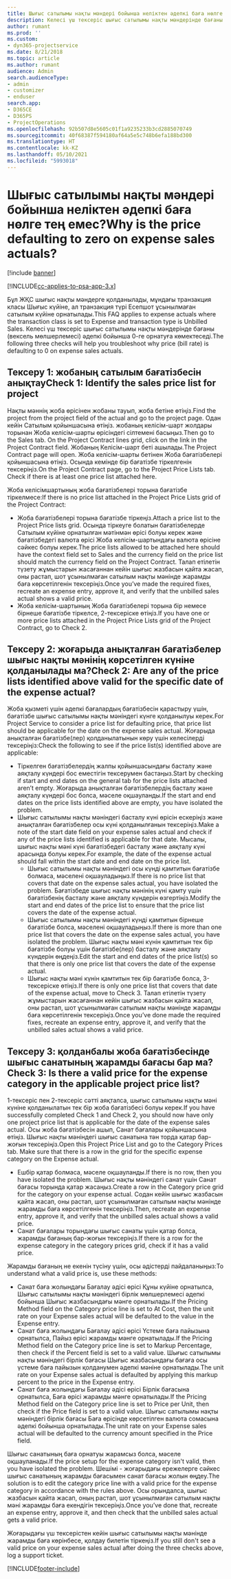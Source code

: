 ```yaml
---
title: Шығыс сатылымы нақты мәндері бойынша неліктен әдепкі баға нөлге тең емес?
description: Келесі үш тексеріс шығыс сатылымы нақты мәндерінде бағаны әдепкі бойынша 0-ге орнатуға көмектеседі.
author: rumant
ms.prod: ''
ms.custom:
- dyn365-projectservice
ms.date: 8/21/2018
ms.topic: article
ms.author: rumant
audience: Admin
search.audienceType:
- admin
- customizer
- enduser
search.app:
- D365CE
- D365PS
- ProjectOperations
ms.openlocfilehash: 92b507d8e5605c01f1a9235233b3cd2885070749
ms.sourcegitcommit: 40f68387f594180af64a5e5c748b6efa188bd300
ms.translationtype: HT
ms.contentlocale: kk-KZ
ms.lasthandoff: 05/10/2021
ms.locfileid: "5993018"
---
```

# <a name="why-is-the-price-defaulting-to-zero-on-expense-sales-actuals"></a><span data-ttu-id="850f4-103">Шығыс сатылымы нақты мәндері бойынша неліктен әдепкі баға нөлге тең емес?</span><span class="sxs-lookup"><span data-stu-id="850f4-103">Why is the price defaulting to zero on expense sales actuals?</span></span>

[!include [banner](../includes/psa-now-project-operations.md)]

[!INCLUDE[cc-applies-to-psa-app-3.x](../includes/cc-applies-to-psa-app-3x.md)]

<span data-ttu-id="850f4-104">Бұл ЖҚС шығыс нақты мәндерге қолданылады, мұндағы транзакция класы Шығыс күйіне, ал транзакция түрі Есепшот ұсынылмаған сатылым күйіне орнатылады.</span><span class="sxs-lookup"><span data-stu-id="850f4-104">This FAQ applies to expense actuals where the transaction class is set to Expense and transaction type is Unbilled Sales.</span></span> <span data-ttu-id="850f4-105">Келесі үш тексеріс шығыс сатылымы нақты мәндерінде бағаны (вексель мөлшерлемесі) әдепкі бойынша 0-ге орнатуға көмектеседі.</span><span class="sxs-lookup"><span data-stu-id="850f4-105">The following three checks will help you troubleshoot why price (bill rate) is defaulting to 0 on expense sales actuals.</span></span>

## <a name="check-1-identify-the-sales-price-list-for-project"></a><span data-ttu-id="850f4-106">Тексеру 1: жобаның сатылым бағатізбесін анықтау</span><span class="sxs-lookup"><span data-stu-id="850f4-106">Check 1: Identify the sales price list for project</span></span>

<span data-ttu-id="850f4-107">Нақты мәннің жоба өрісінен жобаны тауып, жоба бетіне өтіңіз.</span><span class="sxs-lookup"><span data-stu-id="850f4-107">Find the project from the project field of the actual and go to the project page.</span></span> <span data-ttu-id="850f4-108">Одан кейін Сатылым қойыншасына өтіңіз. жобаның келісім-шарт жолдары торынан Жоба келісім-шарты өрісіндегі сілтемені басыңыз.</span><span class="sxs-lookup"><span data-stu-id="850f4-108">Then go to the Sales tab. On the Project Contract lines grid, click on the link in the Project Contract field.</span></span> <span data-ttu-id="850f4-109">Жобаның Келісім-шарт беті ашылады.</span><span class="sxs-lookup"><span data-stu-id="850f4-109">The Project Contract page will open.</span></span> <span data-ttu-id="850f4-110">Жоба келісім-шарты бетінен Жоба бағатізбелері қойыншасына өтіңіз. Осында кемінде бір бағатізбе тіркелгенін тексеріңіз.</span><span class="sxs-lookup"><span data-stu-id="850f4-110">On the Project Contract page, go to the Project Price Lists tab. Check if there is at least one price list attached here.</span></span>

<span data-ttu-id="850f4-111">Жоба келісімшартының жоба бағатізбелері торына бағатізбе тіркелмесе:</span><span class="sxs-lookup"><span data-stu-id="850f4-111">If there is no price list attached in the Project Price Lists grid of the Project Contract:</span></span>

- <span data-ttu-id="850f4-112">Жоба бағатізбелері торына бағатізбе тіркеңіз.</span><span class="sxs-lookup"><span data-stu-id="850f4-112">Attach a price list to the Project Price lists grid.</span></span> <span data-ttu-id="850f4-113">Осында тіркеуге болатын бағатізбелерде Сатылым күйіне орнатылған мәтінмән өрісі болуы керек және бағатізбедегі валюта өрісі Жоба келісім-шартындағы валюта өрісіне сәйкес болуы керек.</span><span class="sxs-lookup"><span data-stu-id="850f4-113">The price lists allowed to be attached here should have the context field set to Sales and the currency field on the price list should match the currency field on the Project Contract.</span></span> <span data-ttu-id="850f4-114">Талап етілетін түзету жұмыстарын жасағаннан кейін шығыс жазбасын қайта жасап, оны растап, шот ұсынылмаған сатылым нақты мәнінде жарамды баға көрсетілгенін тексеріңіз.</span><span class="sxs-lookup"><span data-stu-id="850f4-114">Once you’ve made the required fixes, recreate an expense entry, approve it, and verify that the unbilled sales actual shows a valid price.</span></span>
- <span data-ttu-id="850f4-115">Жоба келісім-шартының Жоба бағатізбелері торына бір немесе бірнеше бағатізбе тіркелсе, 2-тексеріске өтіңіз.</span><span class="sxs-lookup"><span data-stu-id="850f4-115">If you have one or more price lists attached in the Project Price Lists grid of the Project Contract, go to Check 2.</span></span>

## <a name="check-2-are-any-of-the-price-lists-identified-above-valid-for-the-specific-date-of-the-expense-actual"></a><span data-ttu-id="850f4-116">Тексеру 2: жоғарыда анықталған бағатізбелер шығыс нақты мәнінің көрсетілген күніне қолданылады ма?</span><span class="sxs-lookup"><span data-stu-id="850f4-116">Check 2: Are any of the price lists identified above valid for the specific date of the expense actual?</span></span>

<span data-ttu-id="850f4-117">Жоба қызметі үшін әдепкі бағалардың бағатізбесін қарастыру үшін, бағатізбе шығыс сатылымы нақты мәніндегі күнге қолданылуы керек.</span><span class="sxs-lookup"><span data-stu-id="850f4-117">For Project Service to consider a price list for defaulting price, that price list should be applicable for the date on the expense sales actual.</span></span> <span data-ttu-id="850f4-118">Жоғарыда анықталған бағатізбе(лер) қолданылатынын көру үшін келесілерді тексеріңіз:</span><span class="sxs-lookup"><span data-stu-id="850f4-118">Check the following to see if the price list(s) identified above are applicable:</span></span>

- <span data-ttu-id="850f4-119">Тіркелген бағатізбелердің жалпы қойыншасындағы басталу және аяқталу күндері бос еместігін тексерумен бастаңыз.</span><span class="sxs-lookup"><span data-stu-id="850f4-119">Start by checking if start and end dates on the general tab for the price lists attached aren’t empty.</span></span> <span data-ttu-id="850f4-120">Жоғарыда анықталған бағатізбелердің басталу және аяқталу күндері бос болса, мәселе оқшауланды.</span><span class="sxs-lookup"><span data-stu-id="850f4-120">If the start and end dates on the price lists identified above are empty, you have isolated the problem.</span></span> 
- <span data-ttu-id="850f4-121">Шығыс сатылымы нақты мәніндегі басталу күні өрісін ескеріңіз және анықталған бағатізбелер осы күні қолданылғанын тексеріңіз.</span><span class="sxs-lookup"><span data-stu-id="850f4-121">Make a note of the start date field on your expense sales actual and check if any of the price lists identified is applicable for that date.</span></span> <span data-ttu-id="850f4-122">Мысалы, шығыс нақты мәні күні бағатізбедегі басталу және аяқталу күні арасында болуы керек.</span><span class="sxs-lookup"><span data-stu-id="850f4-122">For example, the date of the expense actual should fall within the start date and end date on the price list.</span></span> 
    - <span data-ttu-id="850f4-123">Шығыс сатылымы нақты мәніндегі осы күнді қамтитын бағатізбе болмаса, мәселені оқшауладыңыз.</span><span class="sxs-lookup"><span data-stu-id="850f4-123">If there is no price list that covers that date on the expense sales actual, you have isolated the problem.</span></span> <span data-ttu-id="850f4-124">Бағатізбеде шығыс нақты мәнінің күні қамту үшін бағатізбенің басталу және аяқталу күндерін өзгертіңіз.</span><span class="sxs-lookup"><span data-stu-id="850f4-124">Modify the start and end dates of the price list to ensure that the price list covers the date of the expense actual.</span></span> 
    - <span data-ttu-id="850f4-125">Шығыс сатылымы нақты мәніндегі күнді қамтитын бірнеше бағатізбе болса, мәселені оқшауладыңыз.</span><span class="sxs-lookup"><span data-stu-id="850f4-125">If there is more than one price list that covers the date on the expense sales actual, you have isolated the problem.</span></span> <span data-ttu-id="850f4-126">Шығыс нақты мәні күнін қамтитын тек бір бағатізбе болуы үшін бағатізбе(лер) басталу және аяқталу күндерін өңдеңіз.</span><span class="sxs-lookup"><span data-stu-id="850f4-126">Edit the start and end dates of the price list(s) so that there is only one price list that covers the date of the expense actual.</span></span> 
    - <span data-ttu-id="850f4-127">Шығыс нақты мәні күнін қамтитын тек бір бағатізбе болса, 3-тексеріске өтіңіз.</span><span class="sxs-lookup"><span data-stu-id="850f4-127">If there is only one price list that covers that date of the expense actual, move to Check 3.</span></span>
<span data-ttu-id="850f4-128">Талап етілетін түзету жұмыстарын жасағаннан кейін шығыс жазбасын қайта жасап, оны растап, шот ұсынылмаған сатылым нақты мәнінде жарамды баға көрсетілгенін тексеріңіз.</span><span class="sxs-lookup"><span data-stu-id="850f4-128">Once you’ve done made the required fixes, recreate an expense entry, approve it, and verify that the unbilled sales actual shows a valid price.</span></span>

## <a name="check-3-is-there-a-valid-price-for-the-expense-category-in-the-applicable-project-price-list"></a><span data-ttu-id="850f4-129">Тексеру 3: қолданбалы жоба бағатізбесінде шығыс санатының жарамды бағасы бар ма?</span><span class="sxs-lookup"><span data-stu-id="850f4-129">Check 3: Is there a valid price for the expense category in the applicable project price list?</span></span> 

<span data-ttu-id="850f4-130">1-тексеріс пен 2-тексеріс сәтті аяқталса, шығыс сатылымы нақты мәні күніне қолданылатын тек бір жоба бағатізбесі болуы керек.</span><span class="sxs-lookup"><span data-stu-id="850f4-130">If you have successfully completed Check 1 and Check 2, you should now have only one project price list that is applicable for the date of the expense sales actual.</span></span> <span data-ttu-id="850f4-131">Осы жоба бағатізбесін ашып, Санат бағалары қойыншасына өтіңіз. Шығыс нақты мәніндегі шығыс санатына тән торда қатар бар-жоғын тексеріңіз.</span><span class="sxs-lookup"><span data-stu-id="850f4-131">Open this Project Price List and go to the Category Prices tab. Make sure that there is a row in the grid for the specific expense category on the Expense actual.</span></span>
 
- <span data-ttu-id="850f4-132">Ешбір қатар болмаса, мәселе оқшауланды.</span><span class="sxs-lookup"><span data-stu-id="850f4-132">If there is no row, then you have isolated the problem.</span></span> <span data-ttu-id="850f4-133">Шығыс нақты мәніндегі санат үшін Санат бағасы торында қатар жасаңыз.</span><span class="sxs-lookup"><span data-stu-id="850f4-133">Create a row in the Category price grid for the category on your expense actual.</span></span> <span data-ttu-id="850f4-134">Содан кейін шығыс жазбасын қайта жасап, оны растап, шот ұсынылмаған сатылым нақты мәнінде жарамды баға көрсетілгенін тексеріңіз.</span><span class="sxs-lookup"><span data-stu-id="850f4-134">Then, recreate an expense entry, approve it, and verify that the unbilled sales actual shows a valid price.</span></span> 
- <span data-ttu-id="850f4-135">Санат бағалары торындағы шығыс санаты үшін қатар болса, жарамды бағаның бар-жоғын тексеріңіз.</span><span class="sxs-lookup"><span data-stu-id="850f4-135">If there is a row for the expense category in the category prices grid, check if it has a valid price.</span></span>

<span data-ttu-id="850f4-136">Жарамды бағаның не екенін түсіну үшін, осы әдістерді пайдаланыңыз:</span><span class="sxs-lookup"><span data-stu-id="850f4-136">To understand what a valid price is, use these methods:</span></span>

- <span data-ttu-id="850f4-137">Санат баға жолындағы Бағалау әдісі өрісі Құны күйіне орнатылса, Шығыс сатылымы нақты мәніндегі бірлік мөлшерлемесі әдепкі бойынша Шығыс жазбасындағы мәнге орнатылады.</span><span class="sxs-lookup"><span data-stu-id="850f4-137">If the Pricing Method field on the Category price line is set to At Cost, then the unit rate on your Expense sales actual will be defaulted to the value in the Expense entry.</span></span>
- <span data-ttu-id="850f4-138">Санат баға жолындағы Бағалау әдісі өрісі Үстеме баға пайызына орнатылса, Пайыз өрісі жарамды мәнге орнатылады.</span><span class="sxs-lookup"><span data-stu-id="850f4-138">If the Pricing Method field on the Category price line is set to Markup Percentage, then check if the Percent field is set to a valid value.</span></span> <span data-ttu-id="850f4-139">Шығыс сатылымы нақты мәніндегі бірлік бағасы Шығыс жазбасындағы бағаға осы үстеме баға пайызын қолданумен әдепкі мәніне орнатылады.</span><span class="sxs-lookup"><span data-stu-id="850f4-139">The unit rate on your Expense sales actual is defaulted by applying this markup percent to the price in the Expense entry.</span></span>
- <span data-ttu-id="850f4-140">Санат баға жолындағы Бағалау әдісі өрісі Бірлік бағасына орнатылса, Баға өрісі жарамды мәнге орнатылады.</span><span class="sxs-lookup"><span data-stu-id="850f4-140">If the Pricing Method field on the Category price line is set to Price per Unit, then check if the Price field is set to a valid value.</span></span> <span data-ttu-id="850f4-141">Шығыс сатылымы нақты мәніндегі бірлік бағасы Баға өрісінде көрсетілген валюта сомасына әдепкі бойынша орнатылады.</span><span class="sxs-lookup"><span data-stu-id="850f4-141">The unit rate on your Expense sales actual will be defaulted to the currency amount specified in the Price field.</span></span>

<span data-ttu-id="850f4-142">Шығыс санатының баға орнатуы жарамсыз болса, мәселе оқшауланады.</span><span class="sxs-lookup"><span data-stu-id="850f4-142">If the price setup for the expense category isn't valid, then you have isolated the problem.</span></span> <span data-ttu-id="850f4-143">Шешімі - жоғарыдағы ережелерге сәйкес шығыс санатының жарамды бағасымен санат бағасы жолын өңдеу.</span><span class="sxs-lookup"><span data-stu-id="850f4-143">The solution is to edit the category price line with a valid price for the expense category in accordance with the rules above.</span></span> <span data-ttu-id="850f4-144">Осы орындалса, шығыс жазбасын қайта жасап, оның растап, шот ұсынылмаған сатылым нақты мәні жарамды баға екендігін тексеріңіз.</span><span class="sxs-lookup"><span data-stu-id="850f4-144">Once you’ve done that, recreate an expense entry, approve it, and then check that the unbilled sales actual gets a valid price.</span></span>

<span data-ttu-id="850f4-145">Жоғарыдағы үш тексерістен кейін шығыс сатылымы нақты мәнінде жарамды баға көрінбесе, қолдау билетін тіркеңіз.</span><span class="sxs-lookup"><span data-stu-id="850f4-145">If you still don't see a valid price on your expense sales actual after doing the three checks above, log a support ticket.</span></span>




[!INCLUDE[footer-include](../includes/footer-banner.md)]